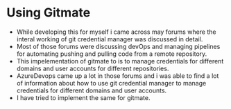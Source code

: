 # Using Gitmate

- While developing this for myself i came across may forums where the interal working of git credential manager was discussed in detail.
- Most of those forums were discussing devOps and managing pipelines for automating pushing and pulling code from a remote repository.
- This impelementation of gitmate to is to manage credentials for different domains and user accounts for different repositories.
- AzureDevops came up a lot in those forums and i was able to find a lot of information about how to use git credential manager to manage credentials for different domains and user accounts.
- I have tried to implement the same for gitmate.
